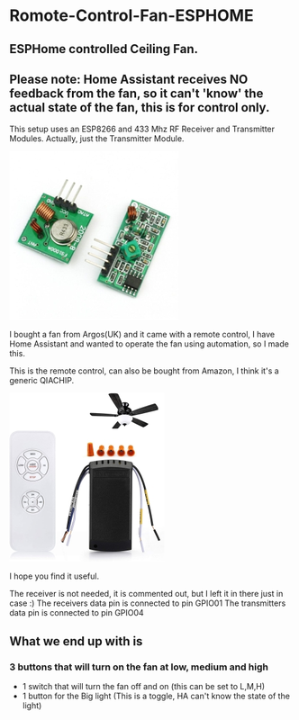 
# Romote-Control-Fan-ESPHOME
## ESPHome controlled Ceiling Fan.

## Please note: Home Assistant receives NO feedback from the fan, so it can't 'know' the actual state of the fan, this is for control only.

This setup uses an ESP8266 and 433 Mhz RF Receiver and Transmitter Modules. Actually, just the
Transmitter Module.

![](433photo.jpg)

I bought a fan from Argos(UK) and it came with a remote control,  I have Home Assistant and wanted to operate the fan using automation, so I made this.

This is the remote control, can also be bought from Amazon, I think it's a generic QIACHIP.

![](QAICHIP-remote.jpg)

I hope you find it useful.

The receiver is not needed, it is commented out, but I left it in there just in case :)
The receivers data pin is connected to pin GPIO01
The transmitters data pin is connected to pin GPIO04

## What we end up with is
### 3 buttons that will turn on the fan at low, medium and high
- 1 switch that will turn the fan off and on (this can be set to L,M,H)
- 1 button for the Big light (This is a toggle, HA can't know the state of the light)

